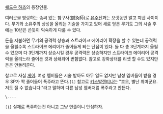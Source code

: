 [쉐도우 하츠](%EC%89%90%EB%8F%84%EC%9A%B0%20%ED%95%98%EC%B8%A0.md)의 등장인물.

여러곳을 방랑하는 솜씨 있는 침구사(鍼灸師)로 [유주진](%EC%9C%A0%EC%A3%BC%EC%A7%84.md)과는 오랫동안 알고
지낸 사이이다. 무기와 소유주의 상성을 올리는 기술을 가지고 있어 새로 얻은 무기도 그의 시술 후에는 10년은 쓴듯이 익숙하게 다룰 수
있다.

돈을 지불하면 무기의 공격력 상승과 스트라이크 에어리어 확장을 할 수 있는데 공격력을 올릴수록 스트라이크 에리어가 줄어들게 되는 단점이
있다. 둘 다 총 3단계까지 올릴 수 있으며 다 3단계까지 상승시킬 경우 공격력은 상승하지만 스트라이크 에이리어 공격력을 올리느라 줄어든
것과 상쇄되어 변함없다. 참고로 강화상태를 리셋 할 수도 있지만 돈은 안돌려준다.  

참고로 사실 [게이](%EA%B2%8C%EC%9D%B4.md). 여성 멤버들은 시술 받아도 아무 일도 없지만 남성 멤버들이 받을 경우
SP가 쫙 줄어들어 폭주라고 뜬다.`[1]` 참고로 [키스발렌티나](%ED%82%A4%EC%8A%A4%20%EB%B0%9C%EB%A0%8C%ED%8B%B0%EB%82%98.md)는 "호오,
별난 취미군요. 저도 질 수 없습니다."라고 말하며 다른 남성 멤버처럼 폭주라고 안뜬다.

`\----`

`[1]` 실재로 폭주하는건 아니고 그냥 연출이니 안심하자.

